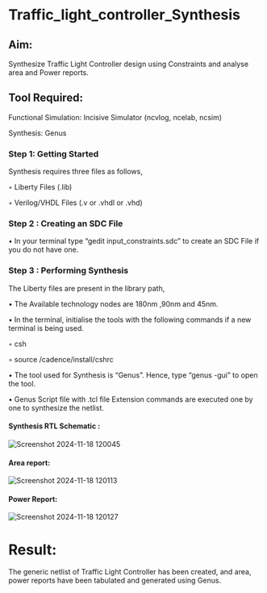 # Traffic_light_controller_Synthesis

## Aim:

Synthesize Traffic Light Controller design using Constraints and analyse area and Power reports.

## Tool Required:

Functional Simulation: Incisive Simulator (ncvlog, ncelab, ncsim)

Synthesis: Genus

### Step 1: Getting Started

Synthesis requires three files as follows,

◦ Liberty Files (.lib)

◦ Verilog/VHDL Files (.v or .vhdl or .vhd)

### Step 2 : Creating an SDC File

•	In your terminal type “gedit input_constraints.sdc” to create an SDC File if you do not have one.

### Step 3 : Performing Synthesis

The Liberty files are present in the library path,

• The Available technology nodes are 180nm ,90nm and 45nm.

• In the terminal, initialise the tools with the following commands if a new terminal is being used.

◦ csh

◦ source /cadence/install/cshrc

• The tool used for Synthesis is “Genus”. Hence, type “genus -gui” to open the tool.

• Genus Script file with .tcl file Extension commands are executed one by one to synthesize the netlist.

#### Synthesis RTL Schematic :
![Screenshot 2024-11-18 120045](https://github.com/user-attachments/assets/48142693-6c65-4b59-b4de-f2b7da661a2e)
#### Area report:
![Screenshot 2024-11-18 120113](https://github.com/user-attachments/assets/fe21a62a-a1d0-4191-ab30-2e825bd9fe30)
#### Power Report:
![Screenshot 2024-11-18 120127](https://github.com/user-attachments/assets/0fe0c0cd-4d89-476d-9f2b-c82f5d1a3fc8)
# Result:

The generic netlist of Traffic Light Controller has been created, and area, power reports have been tabulated and generated using Genus.

